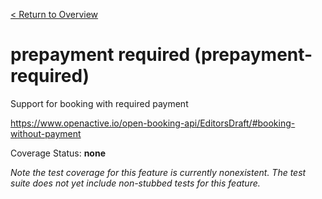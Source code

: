 [< Return to Overview](../../README.md)
# prepayment required (prepayment-required)

Support for booking with required payment


https://www.openactive.io/open-booking-api/EditorsDraft/#booking-without-payment

Coverage Status: **none**


*Note the test coverage for this feature is currently nonexistent. The test suite does not yet include non-stubbed tests for this feature.*



